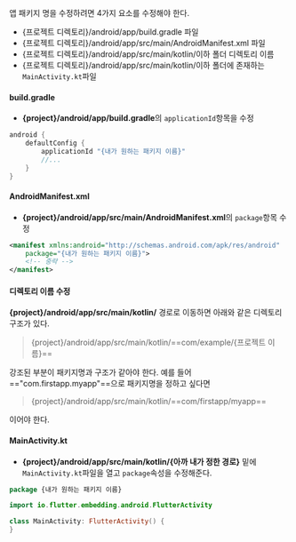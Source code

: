 앱 패키지 명을 수정하려면 4가지 요소를 수정해야 한다.

- {프로젝트 디렉토리}/android/app/build.gradle 파일
- {프로젝트 디렉토리}/android/app/src/main/AndroidManifest.xml 파일
- {프로젝트 디렉토리}/android/app/src/main/kotlin/이하 폴더 디렉토리 이름
- {프로젝트 디렉토리}/android/app/src/main/kotlin/이하 폴더에 존재하는 `MainActivity.kt`파일
#### build.gradle
- **{project}/android/app/build.gradle**의 `applicationId`항목을 수정
```java
android {
	defaultConfig {
		applicationId "{내가 원하는 패키지 이름}"
		//...
	}
}
```
#### AndroidManifest.xml
- **{project}/android/app/src/main/AndroidManifest.xml**의 `package`항목 수정
```xml
<manifest xmlns:android="http://schemas.android.com/apk/res/android"
	package="{내가 원하는 패키지 이름}">
	<!-- 중략 -->
</manifest>
```

#### 디렉토리 이름 수정
**{project}/android/app/src/main/kotlin/** 경로로 이동하면 아래와 같은 디렉토리 구조가 있다.
>{project}/android/app/src/main/kotlin/==com/example/{프로젝트 이름}==

강조된 부분이 패키지명과 구조가 같아야 한다. 예를 들어 =="com.firstapp.myapp"==으로 패키지명을 정하고 싶다면
>{project}/android/app/src/main/kotlin/==com/firstapp/myapp==

이어야 한다.

#### MainActivity.kt
- **{project}/android/app/src/main/kotlin/{아까 내가 정한 경로}** 밑에 `MainActivity.kt`파일을 열고 `package`속성을 수정해준다.
```kt
package {내가 원하는 패키지 이름}

import io.flutter.embedding.android.FlutterActivity

class MainActivity: FlutterActivity() {
}
```

